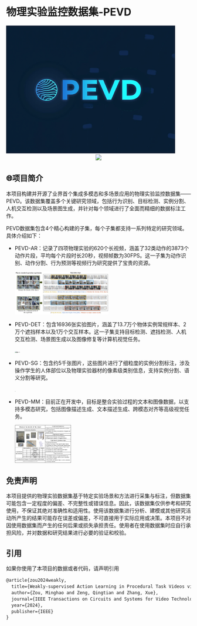 

# 物理实验监控数据集-PEVD

<img src="img/pevd.png" alt="pevd" style="zoom: 45%;" />

<div align="center"><img src="https://img.shields.io/badge/Version-1.0--alpha-brightgreen"> </div>

## 🌐项目简介

本项目构建并开源了业界首个集成多模态和多场景应用的物理实验监控数据集——PEVD。该数据集覆盖多个关键研究领域，包括行为识别、目标检测、实例分割、人机交互检测以及场景图生成，并针对每个领域进行了全面而精细的数据标注工作。

PEVD数据集包含4个精心构建的子集，每个子集都支持一系列特定的研究领域。具体介绍如下：

- PEVD-AR：记录了四项物理实验的620个长视频，涵盖了32类动作的3873个动作片段，平均每个片段时长20秒，视频帧数为30FPS。这一子集为动作识别、动作分割、行为预测等视频行为研究提供了宝贵的资源。

  <img src="img/Fig. 1.jpg" alt="Fig. 1" style="zoom:25%;" />

- PEVD-DET：包含16936张实验图片，涵盖了13.7万个物体实例常规样本、2万个遮挡样本以及1万个交互样本。这一子集支持目标检测、遮挡检测、人机交互检测、场景图生成以及图像修复等计算机视觉任务。

  <img src="img/图4-1.jpg" alt="图4-1" style="zoom: 25%;" />

- PEVD-SG：包含约5千张图片，这些图片进行了细粒度的实例分割标注，涉及操作学生的人体部位以及物理实验器材的像素级类别信息，支持实例分割、语义分割等研究。

  <img src="img/Fig. 3.jpg" alt="图4-1" style="zoom: 5%;" />

- PEVD-MM：目前正在开发中，目标是整合实验过程的文本和图像数据，以支持多模态研究，包括图像描述生成、文本描述生成、跨模态对齐等高级视觉任务。

  <img src="img/Fig. 2.jpg" alt="Fig. 2" style="zoom:15%;" />



## 免责声明

本项目提供的物理实验数据集基于特定实验场景和方法进行采集与标注，但数据集可能包含一定程度的偏差、不完整性或错误信息。因此，该数据集仅供参考和研究使用，不保证其绝对准确性和适用性。使用该数据集进行分析、建模或其他研究活动所产生的结果可能存在误差或偏差，不可直接用于实际应用或决策。本项目不对因使用数据集而产生的任何后果或损失承担责任。使用者在使用数据集时应自行承担风险，并对数据和研究结果进行必要的验证和校验。



## 引用

如果你使用了本项目的数据或者代码，请声明引用

```latex
@article{zou2024weakly,
  title={Weakly-supervised Action Learning in Procedural Task Videos via Process Knowledge Decomposition},
  author={Zou, Minghao and Zeng, Qingtian and Zhang, Xue},
  journal={IEEE Transactions on Circuits and Systems for Video Technology},
  year={2024},
  publisher={IEEE}
}
```

